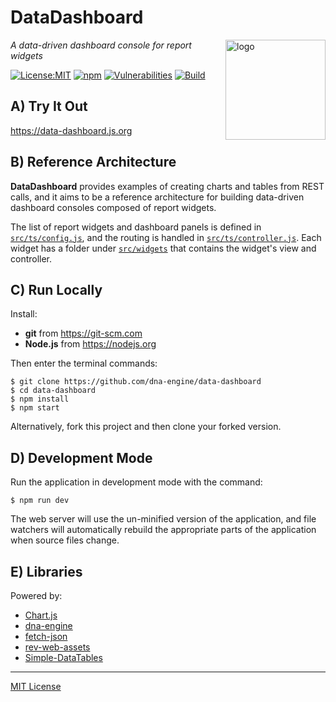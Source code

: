 # DataDashboard
<img src=https://dna-engine.org/graphics/dna-logo.png align=right width=160 alt=logo>

_A data-driven dashboard console for report widgets_

[![License:MIT](https://img.shields.io/badge/License-MIT-blue.svg)](https://github.com/dna-engine/data-dashboard/blob/main/LICENSE.txt)
[![npm](https://img.shields.io/npm/v/data-dashboard.svg)](https://www.npmjs.com/package/data-dashboard)
[![Vulnerabilities](https://snyk.io/test/github/dna-engine/data-dashboard/badge.svg)](https://snyk.io/test/github/dna-engine/data-dashboard)
[![Build](https://github.com/dna-engine/data-dashboard/workflows/build/badge.svg)](https://github.com/dna-engine/data-dashboard/actions/workflows/run-spec-on-push.yaml)

## A) Try It Out
https://data-dashboard.js.org

## B) Reference Architecture
**DataDashboard** provides examples of creating charts and tables from REST calls, and it aims to
be a reference architecture for building data-driven dashboard consoles composed of report widgets.

The list of report widgets and dashboard panels is defined in
[`src/ts/config.js`](https://github.com/dna-engine/data-dashboard/blob/main/src/web-app/ts/config.ts),
and the routing is handled in
[`src/ts/controller.js`](https://github.com/dna-engine/data-dashboard/blob/main/src/web-app/ts/controller.ts).
Each widget has a folder under
[`src/widgets`](https://github.com/dna-engine/data-dashboard/tree/main/src/widgets)
that contains the widget's view and controller.

## C) Run Locally
Install:
* **git** from https://git-scm.com
* **Node.js** from https://nodejs.org

Then enter the terminal commands:
```
$ git clone https://github.com/dna-engine/data-dashboard
$ cd data-dashboard
$ npm install
$ npm start
```
Alternatively, fork this project and then clone your forked version.

## D) Development Mode
Run the application in development mode with the command:
```
$ npm run dev
```
The web server will use the un-minified version of the application, and file watchers will
automatically rebuild the appropriate parts of the application when source files change.

## E) Libraries
Powered by:
* [Chart.js](https://www.chartjs.org)
* [dna-engine](https://dna-engine.org)
* [fetch-json](https://www.npmjs.com/package/fetch-json)
* [rev-web-assets](https://www.npmjs.com/package/rev-web-assets)
* [Simple-DataTables](https://github.com/fiduswriter/Simple-DataTables)

---
[MIT License](LICENSE.txt)
